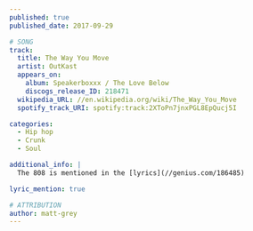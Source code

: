 ```yaml
---
published: true
published_date: 2017-09-29

# SONG
track:
  title: The Way You Move
  artist: OutKast
  appears_on:
    album: Speakerboxxx / The Love Below
    discogs_release_ID: 218471
  wikipedia_URL: //en.wikipedia.org/wiki/The_Way_You_Move
  spotify_track_URI: spotify:track:2XToPn7jnxPGL8EpQucj5I

categories:
  - Hip hop
  - Crunk
  - Soul

additional_info: |
  The 808 is mentioned in the [lyrics](//genius.com/186485)

lyric_mention: true

# ATTRIBUTION
author: matt-grey
---
```

